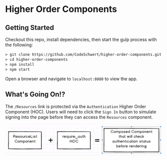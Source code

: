 # Higher Order Components

## Getting Started

Checkout this repo, install dependencies, then start the gulp process with the following:

```shell
> git clone https://github.com/CodeSchwert/higher-order-components.git
> cd higher-order-components
> npm install
> npm start
```

Open a browser and navigate to `localhost:8080` to view the app.

## What's Going On!?

The `/Resources` link is protected via the `Authentication` Higher Order Component (HOC). Users will need to click the `Sign In` button to simulate signing into the page before they can access the `Resources` component.

![HOC in action!!](require_auth_hoc.JPG)
